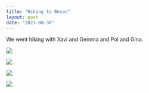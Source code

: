 ```yaml
---
title: "Hiking to Besan"
layout: post
date: "2023-08-30"
---
```


We went hiking with Xavi and Gemma and Pol and Gina.

![](/assets/images/2023/20230828_111824-1024x461.jpg)

![](/assets/images/2023/20230828_123710-461x1024.jpg)

![](/assets/images/2023/20230828_123759-461x1024.jpg)

![](/assets/images/2023/20230828_123911-461x1024.jpg)
